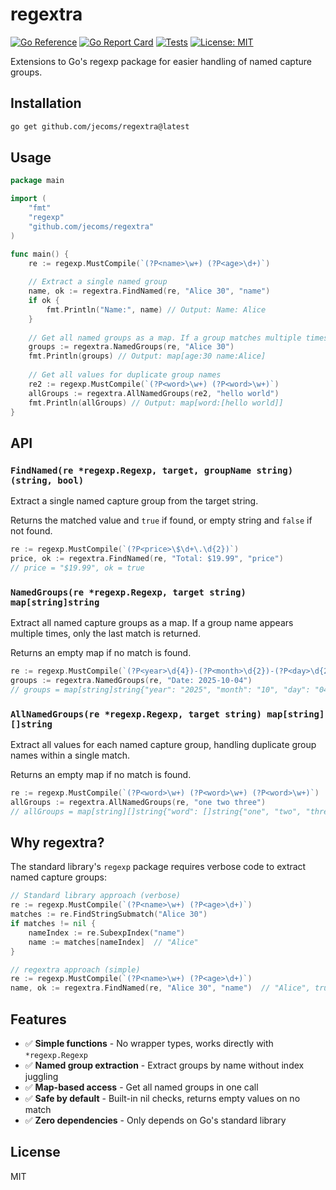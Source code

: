 

# regextra

[![Go Reference](https://pkg.go.dev/badge/github.com/jecoms/regextra.svg)](https://pkg.go.dev/github.com/jecoms/regextra)
[![Go Report Card](https://goreportcard.com/badge/github.com/jecoms/regextra)](https://goreportcard.com/report/github.com/jecoms/regextra)
[![Tests](https://github.com/jecoms/regextra/actions/workflows/test.yml/badge.svg)](https://github.com/jecoms/regextra/actions/workflows/test.yml)
[![License: MIT](https://img.shields.io/badge/License-MIT-yellow.svg)](https://opensource.org/licenses/MIT)

Extensions to Go's regexp package for easier handling of named capture groups.

## Installation

```bash
go get github.com/jecoms/regextra@latest
```

## Usage

```go
package main

import (
    "fmt"
    "regexp"
    "github.com/jecoms/regextra"
)

func main() {
    re := regexp.MustCompile(`(?P<name>\w+) (?P<age>\d+)`)
    
    // Extract a single named group
    name, ok := regextra.FindNamed(re, "Alice 30", "name")
    if ok {
        fmt.Println("Name:", name) // Output: Name: Alice
    }
    
    // Get all named groups as a map. If a group matches multiple times, the last match value will be returned
    groups := regextra.NamedGroups(re, "Alice 30")
    fmt.Println(groups) // Output: map[age:30 name:Alice]
    
    // Get all values for duplicate group names
    re2 := regexp.MustCompile(`(?P<word>\w+) (?P<word>\w+)`)
    allGroups := regextra.AllNamedGroups(re2, "hello world")
    fmt.Println(allGroups) // Output: map[word:[hello world]]
}
```

## API

### `FindNamed(re *regexp.Regexp, target, groupName string) (string, bool)`

Extract a single named capture group from the target string.

Returns the matched value and `true` if found, or empty string and `false` if not found.

```go
re := regexp.MustCompile(`(?P<price>\$\d+\.\d{2})`)
price, ok := regextra.FindNamed(re, "Total: $19.99", "price")
// price = "$19.99", ok = true
```

### `NamedGroups(re *regexp.Regexp, target string) map[string]string`

Extract all named capture groups as a map. If a group name appears multiple times, only the last match is returned.

Returns an empty map if no match is found.

```go
re := regexp.MustCompile(`(?P<year>\d{4})-(?P<month>\d{2})-(?P<day>\d{2})`)
groups := regextra.NamedGroups(re, "Date: 2025-10-04")
// groups = map[string]string{"year": "2025", "month": "10", "day": "04"}
```

### `AllNamedGroups(re *regexp.Regexp, target string) map[string][]string`

Extract all values for each named capture group, handling duplicate group names within a single match.

Returns an empty map if no match is found.

```go
re := regexp.MustCompile(`(?P<word>\w+) (?P<word>\w+) (?P<word>\w+)`)
allGroups := regextra.AllNamedGroups(re, "one two three")
// allGroups = map[string][]string{"word": []string{"one", "two", "three"}}
```

## Why regextra?

The standard library's `regexp` package requires verbose code to extract named capture groups:

```go
// Standard library approach (verbose)
re := regexp.MustCompile(`(?P<name>\w+) (?P<age>\d+)`)
matches := re.FindStringSubmatch("Alice 30")
if matches != nil {
    nameIndex := re.SubexpIndex("name")
    name := matches[nameIndex]  // "Alice"
}

// regextra approach (simple)
re := regexp.MustCompile(`(?P<name>\w+) (?P<age>\d+)`)
name, ok := regextra.FindNamed(re, "Alice 30", "name")  // "Alice", true
```

## Features

- ✅ **Simple functions** - No wrapper types, works directly with `*regexp.Regexp`
- ✅ **Named group extraction** - Extract groups by name without index juggling
- ✅ **Map-based access** - Get all named groups in one call
- ✅ **Safe by default** - Built-in nil checks, returns empty values on no match
- ✅ **Zero dependencies** - Only depends on Go's standard library

## License

MIT